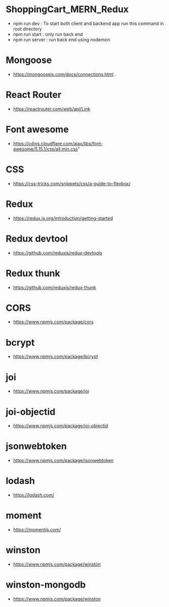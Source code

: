 # ShoppingCart_MERN_Redux

- npm run dev : To start both client and backend app run this command in root directory
- npm run start : only run back end
- npm run server : run back end using nodemon

# Mongoose

- https://mongoosejs.com/docs/connections.html .

# React Router

- https://reactrouter.com/web/api/Link

# Font awesome

- https://cdnjs.cloudflare.com/ajax/libs/font-awesome/5.15.1/css/all.min.css"

# CSS

- https://css-tricks.com/snippets/css/a-guide-to-flexbox/

# Redux

- https://redux.js.org/introduction/getting-started

# Redux devtool

- https://github.com/reduxjs/redux-devtools

# Redux thunk

- https://github.com/reduxjs/redux-thunk

# CORS

- https://www.npmjs.com/package/cors

# bcrypt

- https://www.npmjs.com/package/bcrypt

# joi

- https://www.npmjs.com/package/joi

# joi-objectid

- https://www.npmjs.com/package/joi-objectid

# jsonwebtoken

- https://www.npmjs.com/package/jsonwebtoken

# lodash

- https://lodash.com/

# moment

- https://momentjs.com/

# winston

- https://www.npmjs.com/package/winston

# winston-mongodb

- https://www.npmjs.com/package/winston
